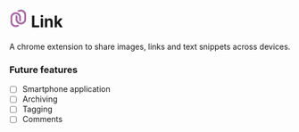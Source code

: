 # [![](https://github.com/medesetmedes/Link/blob/master/images/colored_icon_32.png)](#) Link
A chrome extension to share images, links and text snippets across devices.

### Future features
- [ ] Smartphone application
- [ ] Archiving 
- [ ] Tagging
- [ ] Comments

